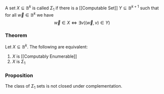 A set $X\subseteq \mathbb{B}^{k}$ is called $\Sigma_{1}$ if there is a [[Computable Set]] $Y\subseteq \mathbb{B}^{k+1}$ such that for all $\vec{w}\in \mathbb{B}^{k}$ we have
$$
\vec{w}\in X\iff \exists v((\vec{w},v)\in Y)
$$

### Theorem
Let $X\subseteq \mathbb{B}^{k}$. The following are equivalent:
1. $X$ is [[Computably Enumerable]]
2. $X$ is $\Sigma_{1}$

### Proposition
The class of $\Sigma_{1}$ sets is not closed under complementation. 